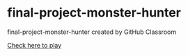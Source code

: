 # final-project-monster-hunter
final-project-monster-hunter created by GitHub Classroom

[Check here to play](https://sapienzainteractivegraphicscourse.github.io/final-project-monster-hunter/)
